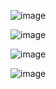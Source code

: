 ![image](https://user-images.githubusercontent.com/43020059/60631473-2d8f6080-9dc5-11e9-8ebb-e433f172baea.png)

![image](https://user-images.githubusercontent.com/43020059/60631521-662f3a00-9dc5-11e9-9241-eccc625ad3e8.png)

![image](https://user-images.githubusercontent.com/43020059/60631544-84953580-9dc5-11e9-9ee7-f90fe98647d2.png)

![image](https://user-images.githubusercontent.com/43020059/60631553-98409c00-9dc5-11e9-9ab0-4a2fdf794d01.png)
